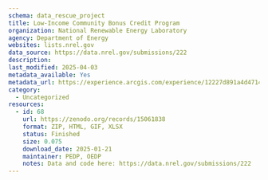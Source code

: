 ```yaml
---
schema: data_rescue_project 
title: Low-Income Community Bonus Credit Program
organization: National Renewable Energy Laboratory
agency: Department of Energy
websites: lists.nrel.gov
data_source: https://data.nrel.gov/submissions/222
description: 
last_modified: 2025-04-03
metadata_available: Yes
metadata_url: https://experience.arcgis.com/experience/12227d891a4d471497ac13f60fffd822
category:
  - Uncategorized
resources:
  - id: 68
    url: https://zenodo.org/records/15061838
    format: ZIP, HTML, GIF, XLSX
    status: Finished
    size: 0.075
    download_date: 2025-01-21
    maintainer: PEDP, OEDP
    notes: Data and code here: https://data.nrel.gov/submissions/222
---
```

